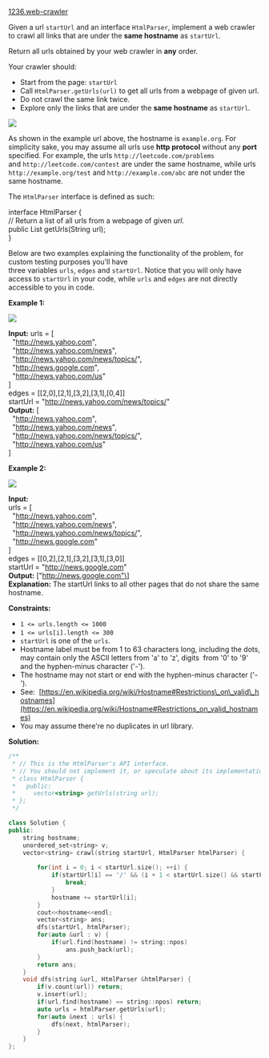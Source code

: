 [1236.web-crawler](https://leetcode.com/problems/web-crawler/)  

Given a url `startUrl` and an interface `HtmlParser`, implement a web crawler to crawl all links that are under the **same hostname** as `startUrl`. 

Return all urls obtained by your web crawler in **any** order.

Your crawler should:

*   Start from the page: `startUrl`
*   Call `HtmlParser.getUrls(url)` to get all urls from a webpage of given url.
*   Do not crawl the same link twice.
*   Explore only the links that are under the **same hostname** as `startUrl`.

![](https://assets.leetcode.com/uploads/2019/08/13/urlhostname.png)

As shown in the example url above, the hostname is `example.org`. For simplicity sake, you may assume all urls use **http protocol** without any **port** specified. For example, the urls `http://leetcode.com/problems` and `http://leetcode.com/contest` are under the same hostname, while urls `http://example.org/test` and `http://example.com/abc` are not under the same hostname.

The `HtmlParser` interface is defined as such: 

  
interface HtmlParser {  
  // Return a list of all urls from a webpage of given _url_.  
  public List<String> getUrls(String url);  
}

Below are two examples explaining the functionality of the problem, for custom testing purposes you'll have three variables `urls`, `edges` and `startUrl`. Notice that you will only have access to `startUrl` in your code, while `urls` and `edges` are not directly accessible to you in code.

**Example 1:**

![](https://assets.leetcode.com/uploads/2019/10/23/sample_2_1497.png)

  
**Input:** urls = \[  
  "http://news.yahoo.com",  
  "http://news.yahoo.com/news",  
  "http://news.yahoo.com/news/topics/",  
  "http://news.google.com",  
  "http://news.yahoo.com/us"  
\]  
edges = \[\[2,0\],\[2,1\],\[3,2\],\[3,1\],\[0,4\]\]  
startUrl = "http://news.yahoo.com/news/topics/"  
**Output:** \[  
  "http://news.yahoo.com",  
  "http://news.yahoo.com/news",  
  "http://news.yahoo.com/news/topics/",  
  "http://news.yahoo.com/us"  
\]  

**Example 2:**

**![](https://assets.leetcode.com/uploads/2019/10/23/sample_3_1497.png)**

  
**Input:**   
urls = \[  
  "http://news.yahoo.com",  
  "http://news.yahoo.com/news",  
  "http://news.yahoo.com/news/topics/",  
  "http://news.google.com"  
\]  
edges = \[\[0,2\],\[2,1\],\[3,2\],\[3,1\],\[3,0\]\]  
startUrl = "http://news.google.com"  
**Output:** \["http://news.google.com"\]  
**Explanation:** The startUrl links to all other pages that do not share the same hostname.

**Constraints:**

*   `1 <= urls.length <= 1000`
*   `1 <= urls[i].length <= 300`
*   `startUrl` is one of the `urls`.
*   Hostname label must be from 1 to 63 characters long, including the dots, may contain only the ASCII letters from 'a' to 'z', digits  from '0' to '9' and the hyphen-minus character ('-').
*   The hostname may not start or end with the hyphen-minus character ('-'). 
*   See:  [https://en.wikipedia.org/wiki/Hostname#Restrictions\_on\_valid\_hostnames](https://en.wikipedia.org/wiki/Hostname#Restrictions_on_valid_hostnames)
*   You may assume there're no duplicates in url library.  



**Solution:**  

```cpp
/**
 * // This is the HtmlParser's API interface.
 * // You should not implement it, or speculate about its implementation
 * class HtmlParser {
 *   public:
 *     vector<string> getUrls(string url);
 * };
 */

class Solution {
public:
    string hostname;
    unordered_set<string> v;
    vector<string> crawl(string startUrl, HtmlParser htmlParser) {
        
        for(int i = 0; i < startUrl.size(); ++i) {
            if(startUrl[i] == '/' && (i + 1 < startUrl.size() && startUrl[i+1] != '/' && startUrl[i-1] != '/')) {
                break;
            }
            hostname += startUrl[i];
        }
        cout<<hostname<<endl;
        vector<string> ans;
        dfs(startUrl, htmlParser);
        for(auto &url : v) {
            if(url.find(hostname) != string::npos)
                ans.push_back(url);
        }
        return ans;
    }
    void dfs(string &url, HtmlParser &htmlParser) {
        if(v.count(url)) return;
        v.insert(url);
        if(url.find(hostname) == string::npos) return;
        auto urls = htmlParser.getUrls(url);
        for(auto &next : urls) {
            dfs(next, htmlParser);
        }
    }
};
```
      
